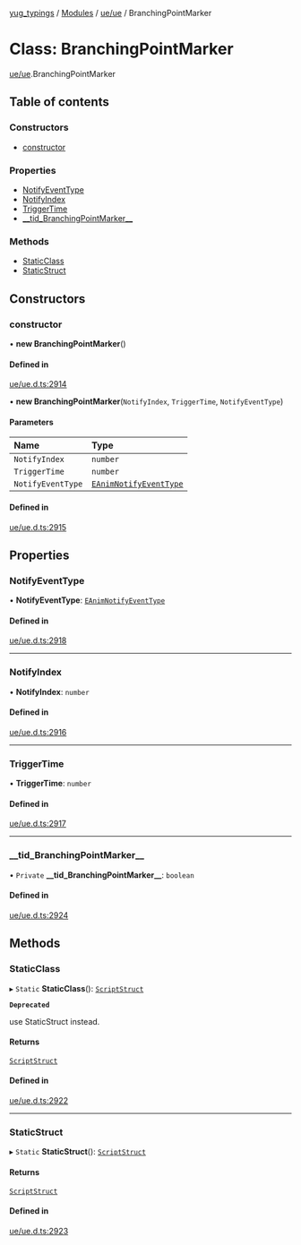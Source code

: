 [yug_typings](../README.md) / [Modules](../modules.md) / [ue/ue](../modules/ue_ue.md) / BranchingPointMarker

# Class: BranchingPointMarker

[ue/ue](../modules/ue_ue.md).BranchingPointMarker

## Table of contents

### Constructors

- [constructor](ue_ue.BranchingPointMarker.md#constructor)

### Properties

- [NotifyEventType](ue_ue.BranchingPointMarker.md#notifyeventtype)
- [NotifyIndex](ue_ue.BranchingPointMarker.md#notifyindex)
- [TriggerTime](ue_ue.BranchingPointMarker.md#triggertime)
- [\_\_tid\_BranchingPointMarker\_\_](ue_ue.BranchingPointMarker.md#__tid_branchingpointmarker__)

### Methods

- [StaticClass](ue_ue.BranchingPointMarker.md#staticclass)
- [StaticStruct](ue_ue.BranchingPointMarker.md#staticstruct)

## Constructors

### constructor

• **new BranchingPointMarker**()

#### Defined in

[ue/ue.d.ts:2914](https://github.com/YugMetaverse/yug_typings/blob/25cad34/ue/ue.d.ts#L2914)

• **new BranchingPointMarker**(`NotifyIndex`, `TriggerTime`, `NotifyEventType`)

#### Parameters

| Name | Type |
| :------ | :------ |
| `NotifyIndex` | `number` |
| `TriggerTime` | `number` |
| `NotifyEventType` | [`EAnimNotifyEventType`](../enums/ue_ue.EAnimNotifyEventType.md) |

#### Defined in

[ue/ue.d.ts:2915](https://github.com/YugMetaverse/yug_typings/blob/25cad34/ue/ue.d.ts#L2915)

## Properties

### NotifyEventType

• **NotifyEventType**: [`EAnimNotifyEventType`](../enums/ue_ue.EAnimNotifyEventType.md)

#### Defined in

[ue/ue.d.ts:2918](https://github.com/YugMetaverse/yug_typings/blob/25cad34/ue/ue.d.ts#L2918)

___

### NotifyIndex

• **NotifyIndex**: `number`

#### Defined in

[ue/ue.d.ts:2916](https://github.com/YugMetaverse/yug_typings/blob/25cad34/ue/ue.d.ts#L2916)

___

### TriggerTime

• **TriggerTime**: `number`

#### Defined in

[ue/ue.d.ts:2917](https://github.com/YugMetaverse/yug_typings/blob/25cad34/ue/ue.d.ts#L2917)

___

### \_\_tid\_BranchingPointMarker\_\_

• `Private` **\_\_tid\_BranchingPointMarker\_\_**: `boolean`

#### Defined in

[ue/ue.d.ts:2924](https://github.com/YugMetaverse/yug_typings/blob/25cad34/ue/ue.d.ts#L2924)

## Methods

### StaticClass

▸ `Static` **StaticClass**(): [`ScriptStruct`](ue_ue.ScriptStruct.md)

**`Deprecated`**

use StaticStruct instead.

#### Returns

[`ScriptStruct`](ue_ue.ScriptStruct.md)

#### Defined in

[ue/ue.d.ts:2922](https://github.com/YugMetaverse/yug_typings/blob/25cad34/ue/ue.d.ts#L2922)

___

### StaticStruct

▸ `Static` **StaticStruct**(): [`ScriptStruct`](ue_ue.ScriptStruct.md)

#### Returns

[`ScriptStruct`](ue_ue.ScriptStruct.md)

#### Defined in

[ue/ue.d.ts:2923](https://github.com/YugMetaverse/yug_typings/blob/25cad34/ue/ue.d.ts#L2923)
